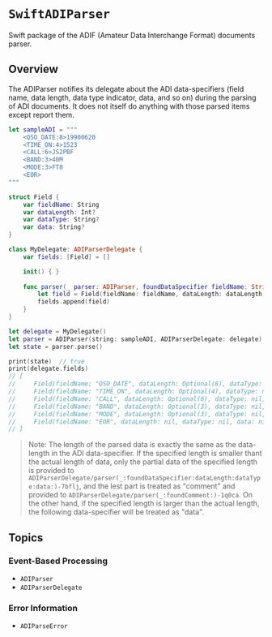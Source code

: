 # ``SwiftADIParser``

Swift package of the ADIF (Amateur Data Interchange Format) documents parser.

## Overview

The ADIParser notifies its delegate about the ADI data-specifiers (field name, data length, data type indicator, data, and so on) during the parsing of ADI documents.
It does not itself do anything with those parsed items except report them.

```swift
let sampleADI = """
    <QSO_DATE:8>19900620
    <TIME_ON:4>1523
    <CALL:6>JS2PBF
    <BAND:3>40M
    <MODE:3>FT8
    <EOR>
"""

struct Field {
    var fieldName: String
    var dataLength: Int?
    var dataType: String?
    var data: String?
}

class MyDelegate: ADIParserDelegate {
    var fields: [Field] = []

    init() { }
    
    func parser(_ parser: ADIParser, foundDataSpecifier fieldName: String, dataLength: Int?, dataType: String?, data: String?) {
        let field = Field(fieldName: fieldName, dataLength: dataLength, dataType: dataType, data: data)
        fields.append(field)
    }
}

let delegate = MyDelegate()
let parser = ADIParser(string: sampleADI, ADIParserDelegate: delegate)
let state = parser.parse()

print(state)  // true
print(delegate.fields)
// [
//     Field(fieldName: "QSO_DATE", dataLength: Optional(8), dataType: nil, data: Optional("19900620")),
//     Field(fieldName: "TIME_ON", dataLength: Optional(4), dataType: nil, data: Optional("1523")),
//     Field(fieldName: "CALL", dataLength: Optional(6), dataType: nil, data: Optional("JS2PBF")),
//     Field(fieldName: "BAND", dataLength: Optional(3), dataType: nil, data: Optional("40M")),
//     Field(fieldName: "MODE", dataLength: Optional(3), dataType: nil, data: Optional("FT8")),
//     Field(fieldName: "EOR", dataLength: nil, dataType: nil, data: nil)
// ]
```

> Note: The length of the parsed data is exactly the same as the data-length in the ADI data-specifier.
If the specified length is smaller thant the actual length of data, only the partial data of the specified length is provided to ``ADIParserDelegate/parser(_:foundDataSpecifier:dataLength:dataType:data:)-7bflj``, and the lest part is treated as "comment" and provided to ``ADIParserDelegate/parser(_:foundComment:)-1q0ca``.
On the other hand, if the specified length is larger than the actual length, the following data-specifier will be treated as "data".


## Topics

### Event-Based Processing

- ``ADIParser``
- ``ADIParserDelegate``

### Error Information

- ``ADIParseError``
